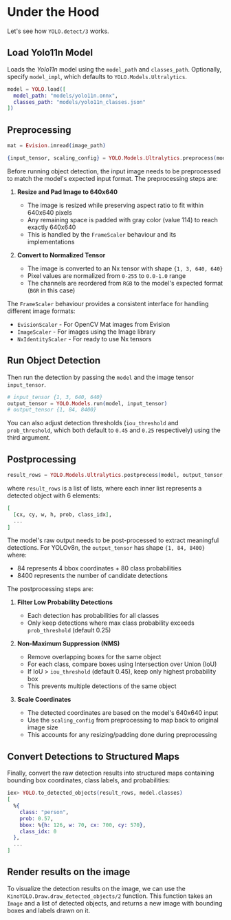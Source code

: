 # Under the Hood
Let's see how `YOLO.detect/3` works.

## Load Yolo11n Model
Loads the *Yolo11n* model using the `model_path` and `classes_path`. Optionally, specify `model_impl`, which defaults to `YOLO.Models.Ultralytics`.

```elixir
model = YOLO.load([
  model_path: "models/yolo11n.onnx", 
  classes_path: "models/yolo11n_classes.json"
])
```

## Preprocessing

```elixir
mat = Evision.imread(image_path)

{input_tensor, scaling_config} = YOLO.Models.Ultralytics.preprocess(model, mat, [frame_scaler: YOLO.FrameScalers.EvisionScaler])
```

Before running object detection, the input image needs to be preprocessed to match the model's expected input format. The preprocessing steps are:

1. **Resize and Pad Image to 640x640**
   - The image is resized while preserving aspect ratio to fit within 640x640 pixels
   - Any remaining space is padded with gray color (value 114) to reach exactly 640x640
   - This is handled by the `FrameScaler` behaviour and its implementations

2. **Convert to Normalized Tensor**
   - The image is converted to an Nx tensor with shape `{1, 3, 640, 640}`
   - Pixel values are normalized from `0-255` to `0.0-1.0` range
   - The channels are reordered from `RGB` to the model's expected format (`BGR` in this case)

The `FrameScaler` behaviour provides a consistent interface for handling different image formats:

- `EvisionScaler` - For OpenCV Mat images from Evision
- `ImageScaler` - For images using the Image library  
- `NxIdentityScaler` - For ready to use Nx tensors


## Run Object Detection
Then run the detection by passing the `model` and the image tensor `input_tensor`.

```elixir
# input_tensor {1, 3, 640, 640}
output_tensor = YOLO.Models.run(model, input_tensor)
# output_tensor {1, 84, 8400}
```

You can also adjust detection thresholds (`iou_threshold` and `prob_threshold`, which both default to `0.45` and `0.25` respectively) using the third argument.


## Postprocessing
```elixir
result_rows = YOLO.Models.Ultralytics.postprocess(model, output_tensor, scaling_config, opts)
```
where `result_rows` is a list of lists, where each inner list represents a detected object with 6 elements:

```elixir
[
  [cx, cy, w, h, prob, class_idx],
  ...
]
```

The model's raw output needs to be post-processed to extract meaningful detections. For YOLOv8n, the `output_tensor` has shape `{1, 84, 8400}` where:

- 84 represents 4 bbox coordinates + 80 class probabilities
- 8400 represents the number of candidate detections

The postprocessing steps are:

1. **Filter Low Probability Detections**
   - Each detection has probabilities for all classes
   - Only keep detections where max class probability exceeds `prob_threshold` (default 0.25)

2. **Non-Maximum Suppression (NMS)**
   - Remove overlapping boxes for the same object
   - For each class, compare boxes using Intersection over Union (IoU)
   - If IoU > `iou_threshold` (default 0.45), keep only highest probability box
   - This prevents multiple detections of the same object

3. **Scale Coordinates**
   - The detected coordinates are based on the model's 640x640 input
   - Use the `scaling_config` from preprocessing to map back to original image size
   - This accounts for any resizing/padding done during preprocessing


## Convert Detections to Structured Maps
Finally, convert the raw detection results into structured maps containing bounding box coordinates, class labels, and probabilities:
```elixir
iex> YOLO.to_detected_objects(result_rows, model.classes)
[
  %{
    class: "person",
    prob: 0.57,
    bbox: %{h: 126, w: 70, cx: 700, cy: 570},
    class_idx: 0
  },
  ...
]
```

## Render results on the image

To visualize the detection results on the image, we can use the `KinoYOLO.Draw.draw_detected_objects/2` function. This function takes an `Image` and a list of detected objects, and returns a new image with bounding boxes and labels drawn on it.